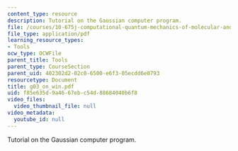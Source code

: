 ```yaml
---
content_type: resource
description: Tutorial on the Gaussian computer program.
file: /courses/10-675j-computational-quantum-mechanics-of-molecular-and-extended-systems-fall-2004/f85e635d9a4667ebc54d88684040b6f8_g03_on_win.pdf
file_type: application/pdf
learning_resource_types:
- Tools
ocw_type: OCWFile
parent_title: Tools
parent_type: CourseSection
parent_uid: 402302d2-02c0-6500-e6f3-05ecdd6e0793
resourcetype: Document
title: g03_on_win.pdf
uid: f85e635d-9a46-67eb-c54d-88684040b6f8
video_files:
  video_thumbnail_file: null
video_metadata:
  youtube_id: null
---
```

Tutorial on the Gaussian computer program.

